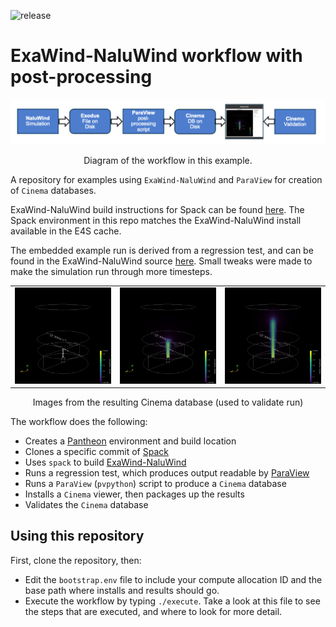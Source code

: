 ![release](https://pantheonscience.github.io/states/release.png)

# ExaWind-NaluWind workflow with post-processing

<p align="center">
    <img width="750" src="doc/img/workflow.png"/>
</p>
<p align="center">Diagram of the workflow in this example.</p>

A repository for examples using `ExaWind-NaluWind` and `ParaView` for creation of `Cinema` databases.

ExaWind-NaluWind build instructions for Spack can be found [here](https://nalu-wind.readthedocs.io/en/latest/source/user/build_spack.html). The Spack environment in this repo matches the ExaWind-NaluWind install available in the E4S cache.

The embedded example run is derived from a regression test, and can be found in the ExaWind-NaluWind source [here](https://github.com/Exawind/nalu-wind/tree/88342423d9ba3b22f33887357876bc4f05fefc3d/reg_tests/test_files/nonIsoEdgeOpenJet). Small tweaks were made to make the simulation run through more timesteps.

<p align="center">
<table>
<tr>
<td><img width="200" src="validate/data/pantheon.cdb/RenderView1_000000.png"</td>
<td><img width="200" src="validate/data/pantheon.cdb/RenderView1_000005.png"</td>
<td><img width="200" src="validate/data/pantheon.cdb/RenderView1_000011.png"</td>
</tr>
</table>
</p>
<p align="center">Images from the resulting Cinema database (used to validate run)</p>

The workflow does the following:

- Creates a [Pantheon](http://pantheonscience.org/) environment and build location
- Clones a specific commit of [Spack](https://github.com/spack/spack)
- Uses `spack` to build [ExaWind-NaluWind](https://nalu-wind.readthedocs.io/en/latest/)
- Runs a regression test, which produces output readable by [ParaView](https://paraview.org)
- Runs a `ParaView` (`pvpython`) script to produce a `Cinema` database
- Installs a `Cinema` viewer, then packages up the results
- Validates the `Cinema` database

## Using this repository

First, clone the repository, then:

- Edit the `bootstrap.env` file to include your compute allocation ID and the base path where installs and results should go.
- Execute the workflow by typing `./execute`. Take a look at this file to see the steps that are executed, and where to look for more detail.
